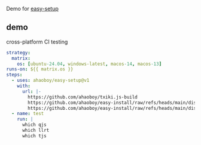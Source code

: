 Demo for [easy-setup](https://github.com/easy-install/easy-setup)

## demo

cross-platform CI testing

```yml
strategy:
  matrix:
    os: [ubuntu-24.04, windows-latest, macos-14, macos-13]
runs-on: ${{ matrix.os }}
steps:
  - uses: ahaoboy/easy-setup@v1
    with:
      url: |-
        https://github.com/ahaoboy/txiki.js-build
        https://github.com/ahaoboy/easy-install/raw/refs/heads/main/dist-manifest/llrt.json
        https://github.com/ahaoboy/easy-install/raw/refs/heads/main/dist-manifest/quickjs-ng.json
  - name: test
    run: |
      which qjs
      which llrt
      which tjs
```